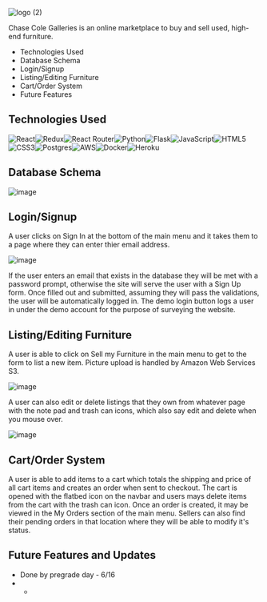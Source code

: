 ![logo (2)](https://user-images.githubusercontent.com/68219912/174114383-989346e4-e858-486c-83ef-9422aeb7b806.png)

Chase Cole Galleries is an online marketplace to buy and sell used, high-end furniture.

- Technologies Used
- Database Schema
- Login/Signup
- Listing/Editing Furniture
- Cart/Order System
- Future Features

## Technologies Used

![React](https://img.shields.io/badge/react-%2320232a.svg?style=for-the-badge&logo=react&logoColor=%2361DAFB)![Redux](https://img.shields.io/badge/redux-%23593d88.svg?style=for-the-badge&logo=redux&logoColor=white)![React Router](https://img.shields.io/badge/React_Router-CA4245?style=for-the-badge&logo=react-router&logoColor=white)![Python](https://img.shields.io/badge/python-3670A0?style=for-the-badge&logo=python&logoColor=ffdd54)![Flask](https://img.shields.io/badge/flask-%23000.svg?style=for-the-badge&logo=flask&logoColor=white)![JavaScript](https://img.shields.io/badge/javascript-%23323330.svg?style=for-the-badge&logo=javascript&logoColor=%23F7DF1E)![HTML5](https://img.shields.io/badge/html5-%23E34F26.svg?style=for-the-badge&logo=html5&logoColor=white)![CSS3](https://img.shields.io/badge/css3-%231572B6.svg?style=for-the-badge&logo=css3&logoColor=white)![Postgres](https://img.shields.io/badge/postgres-%23316192.svg?style=for-the-badge&logo=postgresql&logoColor=white)![AWS](https://img.shields.io/badge/AWS-%23FF9900.svg?style=for-the-badge&logo=amazon-aws&logoColor=white)![Docker](https://img.shields.io/badge/docker-%230db7ed.svg?style=for-the-badge&logo=docker&logoColor=white)![Heroku](https://img.shields.io/badge/heroku-%23430098.svg?style=for-the-badge&logo=heroku&logoColor=white)

## Database Schema

![image](https://user-images.githubusercontent.com/68219912/174128240-d25bee78-1e78-47ec-9c33-c37f5f225c77.png)

## Login/Signup

A user clicks on Sign In at the bottom of the main menu and it takes them to a page where they can enter thier email address.

![image](https://user-images.githubusercontent.com/68219912/174128598-4be4498a-093c-4691-9fbf-e32f4b72b9d4.png)

If the user enters an email that exists in the database they will be met with a password prompt, otherwise the site will serve the user with a Sign Up form. Once filled out and submitted, assuming they will pass the validations, the user will be automatically logged in. The demo login button logs a user in under the demo account for the purpose of surveying the website.

## Listing/Editing Furniture

A user is able to click on Sell my Furniture in the main menu to get to the form to list a new item. Picture upload is handled by Amazon Web Services S3.

![image](https://user-images.githubusercontent.com/68219912/174129605-2d6c6dc9-a6ce-429d-acda-05cf8a9a6f5d.png)

A user can also edit or delete listings that they own from whatever page with the note pad and trash can icons, which also say edit and delete when you mouse over.

![image](https://user-images.githubusercontent.com/68219912/174130118-20b2ca3f-8b35-44c6-96f7-fcdce9bbeaee.png)

## Cart/Order System

A user is able to add items to a cart which totals the shipping and price of all cart items and creates an order when sent to checkout. The cart is opened with the flatbed icon on the navbar and users mays delete items from the cart with the trash can icon. Once an order is created, it may be viewed in the My Orders section of the main menu. Sellers can also find their pending orders in that location where they will be able to modify it's status.

## Future Features and Updates

- Done by pregrade day - 6/16
- - 

